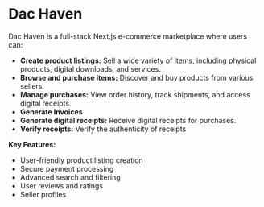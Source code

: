 # Dac Haven

Dac Haven is a full-stack Next.js e-commerce marketplace where users can:

- **Create product listings:** Sell a wide variety of items, including physical products, digital downloads, and services.
- **Browse and purchase items:** Discover and buy products from various sellers.
- **Manage purchases:** View order history, track shipments, and access digital receipts.
- **Generate Invoices**
- **Generate digital receipts:** Receive digital receipts for purchases.
- **Verify receipts:** Verify the authenticity of receipts

**Key Features:**

- User-friendly product listing creation
- Secure payment processing
- Advanced search and filtering
- User reviews and ratings
- Seller profiles
